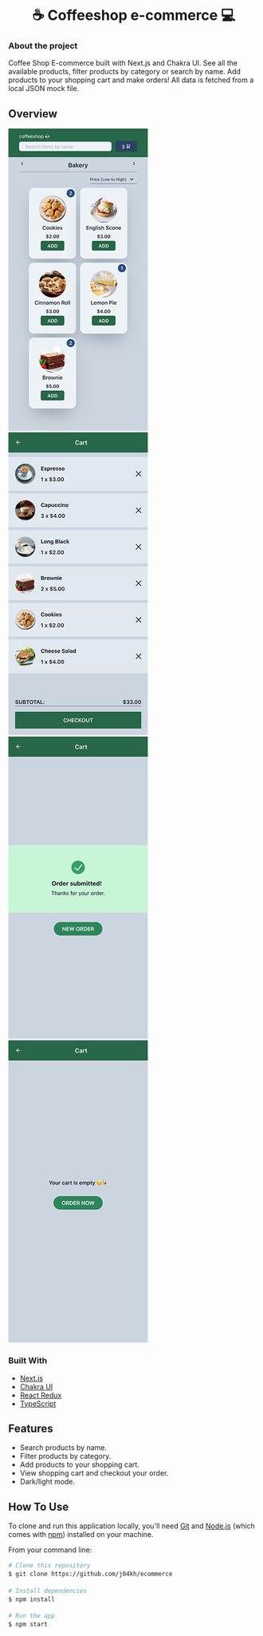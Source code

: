 <h1 align="center">☕ Coffeeshop e-commerce 💻 </h1>

### About the project

Coffee Shop E-commerce built with Next.js and Chakra UI.
See all the available products, filter products by category or search by name.
Add products to your shopping cart and make orders!
All data is fetched from a local JSON mock file.

## Overview

![home](src/assets/screenshots/home.png?raw=true)
![cart](src/assets/screenshots/cart.png?raw=true)
![checkout](src/assets/screenshots/checkout.png?raw=true)
![emptyCart](src/assets/screenshots/empty_cart.png?raw=true)

### Built With

- [Next.js](https://nextjs.org/)
- [Chakra UI](https://chakra-ui.com/)
- [React Redux](https://react-redux.js.org/)
- [TypeScript](https://www.typescriptlang.org/)

## Features

- Search products by name.
- Filter products by category.
- Add products to your shopping cart.
- View shopping cart and checkout your order.
- Dark/light mode.

## How To Use

To clone and run this application locally, you'll need [Git](https://git-scm.com) and [Node.js](https://nodejs.org/en/download/) (which comes with [npm](http://npmjs.com)) installed on your machine.

From your command line:

```bash
# Clone this repository
$ git clone https://github.com/j04kh/ecommerce

# Install dependencies
$ npm install

# Run the app
$ npm start
```
